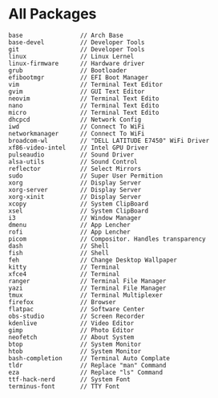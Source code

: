 # All Packages
    base                // Arch Base
    base-devel          // Developer Tools
    git                 // Developer Tools
    linux               // Linux Lernel
    linux-firmware      // Hardware driver
    grub                // Bootloader
    efibootmgr          // EFI Boot Manager
    vim                 // Terminal Text Editor
    gvim                // GUI Text Editor
    neovim              // Terminal Text Edito
    nano                // Terminal Text Edito
    micro               // Terminal Text Edito
    dhcpcd              // Network Config
    iwd                 // Connect To WiFi
    networkmanager      // Connect To WiFi
    broadcom-wl         // "DELL LATITUDE E7450" WiFi Driver
    xf86-video-intel    // Intel GPU Driver
    pulseaudio          // Sound Driver
    alsa-utils          // Sound Control
    reflector           // Select Mirrors
    sudo                // Super User Permition
    xorg                // Display Server
    xorg-server         // Display Server
    xorg-xinit          // Display Server
    xcopy               // System ClipBoard
    xsel                // System ClipBoard
    i3                  // Window Manager
    dmenu               // App Lencher
    rofi                // App Lencher
    picom               // Compositor. Handles transparency
    dash                // Shell
    fish                // Shell
    feh                 // Change Desktop Wallpaper
    kitty               // Terminal
    xfce4               // Terminal
    ranger              // Terminal File Manager
    yazi                // Terminal File Manager
    tmux                // Terminal Multiplexer
    firefox             // Browser
    flatpac             // Software Center
    obs-studio          // Screen Recorder
    kdenlive            // Video Editor
    gimp                // Photo Editor
    neofetch            // About System
    btop                // System Monitor
    htob                // System Monitor
    bash-completion     // Terminal Auto Complate
    tldr                // Replace "man" Command
    eza                 // Replace "ls" Command
    ttf-hack-nerd       // System Font
    terminus-font       // TTY Font
